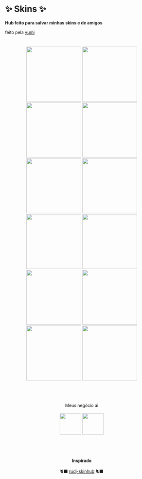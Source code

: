 #  ✨ Skins ✨
**Hub feito para salvar minhas skins e de amigos**

feito pela [yumi](https://osu.ppy.sh/users/13819731)

#
<p align="center">
  <a href="yumiihsz.md">
    <img src="https://a.ppy.sh/13819731"
         width="180"
         height="180"></a>
  <a href="https://github.com/Kurumiww/w/blob/main/skins.md">
    <img src="https://a.ppy.sh/11415687"
         width="180"
         height="180"></a>
 <a href="minpz.md">
  <img src="https://a.ppy.sh/10159709"  
       width="180"
       height="180"></a>
  <a href="hirata.md">
  <img src="https://a.ppy.sh/10188022"
       width="180"
       height="180"></a>
<br>
  <a href="Ouran.md">
  <img src="https://a.ppy.sh/12021503"
       width="180"
       height="180"></a>
  <a href="julinha.md">
  <img src="https://a.ppy.sh/14878058"
       width="180"
       height="180"></a>
    <a href="takenohana.md">
  <img src="https://a.ppy.sh/3628613"
       width="180"
       height="180"></a>
      <a href="eduzenhooo.md">
  <img src="https://a.ppy.sh/18406506"
       width="180"
       height="180"></a>
<br>
      <a href="l3af.md">
  <img src="https://a.ppy.sh/14127691"
       width="180"
       height="180"></a>
       <a href="kannyaws.md">
  <img src="https://a.ppy.sh/5364823"
       width="180"
       height="180"></a>
       <a href="linbunnysz.md">
  <img src="https://a.ppy.sh/14918386"
       width="180"
       height="180"></a>
      <a href="finalbang4.md">
  <img src="https://a.ppy.sh/5221058"
       width="180"
       height="180"></a>
  
# 
<br>
  
   <p align="center">
     Meus negócio ai <br><br>
   <a href="https://twitter.com/yumiizada">
  <img src="https://i.imgur.com/PUQ5uWf.png" 
       width="70" 
       height="70"></a>
  <a href="https://www.twitch.tv/yumiihsz">
  <img src="https://i.imgur.com/HM030lk.png" 
       width="70" 
       height="70"></a>
<br>
  <br></br>
   </p>

#

<p align="center">
  <b>Inspirado</b><br><br>
  🐈‍⬛ <a href="https://github.com/rudj-skinhub/woal">rudj-skinhub</a> 🐈‍⬛
</p>
